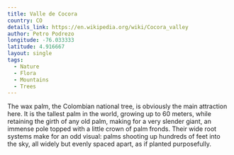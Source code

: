 ```yaml
---
title: Valle de Cocora
country: CO
details_link: https://en.wikipedia.org/wiki/Cocora_valley
author: Petro Podrezo
longitude: -76.033333
latitude: 4.916667
layout: single
tags:
  - Nature
  - Flora
  - Mountains
  - Trees
---
```

The wax palm, the Colombian national tree, is obviously the main attraction here. It is the tallest palm in the world, growing up to 60 meters, while retaining the girth of any old palm, making for a very slender giant, an immense pole topped with a little crown of palm fronds. Their wide root systems make for an odd visual: palms shooting up hundreds of feet into the sky, all widely but evenly spaced apart, as if planted purposefully.
